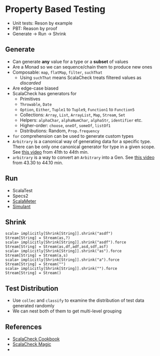 # Property Based Testing
- Unit tests: Reson by example
- PBT: Reason by proof
- Generate -> Run -> Shrink

## Generate
- Can generate **any** value for a type or a **subset** of values
- Are a Monad so we can sequence/chain them to produce new ones
- Composable: `map`, `flatMap`, `filter`, `suchThat`
  - Using `suchThat` means ScalaCheck treats filtered values as *discarded*
- Are edge-case biased
- ScalaCheck has generators for
  - Primitives
  - `Throwable`, `Date`
  - `Option`, `Either`, `Tuple1` to `Tuple9`, `Function1` to `Function5`
  - Collections: `Array`, `List`, `ArrayList`, `Map`, `Stream`, `Set`
  - Helpers: `alphaChar`, `alphaNumChar`, `alphaStr`, `identifier` etc.
  - Higher-order: `choose`, `oneOf`, `someOf`, `listOf1`
  - Distributions: Random, `Prop.frequency`
- `for` comprehension can be used to generate custom types
- `Arbitrary` is a canonical way of generating data for a specific type. There can be only one canonical generator for type in a given scope. See [this video](https://www.infoq.com/presentations/scalacheck-magic) from 41th to 44th min.
- `arbitrary` is a way to convert an `Arbitrary` into a Gen. See [this video](https://www.infoq.com/presentations/scalacheck-magic) from 43.30 to 44.10 min.

## Run
- ScalaTest
- Specs2
- [ScalaMeter](https://scalameter.github.io/)
- [Simulant](https://github.com/Datomic/simulant/wiki)

## Shrink

```
scala> implicitly[Shrink[String]].shrink("asdf")
Stream[String] = Stream(as,?)
scala> implicitly[Shrink[String]].shrink("asdf").force
Stream[String] = Stream(as,df,adf,asd,sdf,asf)
scala> implicitly[Shrink[String]].shrink("as").force
Stream[String] = Stream(a,s) 
scala> implicitly[Shrink[String]].shrink("a").force
Stream[String] = Stream("") 
scala> implicitly[Shrink[String]].shrink("").force
Stream[String] = Stream()  
```

## Test Distribution
- Use `collec` and `classify` to examine the distribution of test data generated randomly
- We can nest both of them to get multi-level grouping

## References
- [ScalaCheck Cookbook](https://github.com/oscarrenalias/scalacheck-cookbook/blob/master/markdown/TOC.md)
- [ScalaCheck Magic](https://www.infoq.com/presentations/scalacheck-magic)
- 
